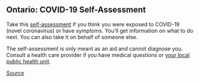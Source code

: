## Ontario: COVID-19 Self-Assessment

Take this [self-assessment](https://covid-19.ontario.ca/self-assessment/) if you think you were exposed to COVID-19 (novel coronavirus) or have symptoms. You’ll get information on what to do next.
You can also take it on behalf of someone else.

The self-assessment is only meant as an aid and cannot diagnose you. Consult a health care provider if you have medical questions or [your local public health unit](http://www.health.gov.on.ca/en/common/system/services/phu/locations.aspx).


[Source](https://covid-19.ontario.ca/self-assessment/)
